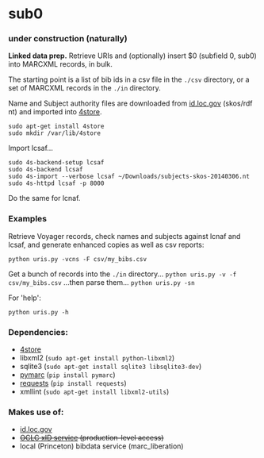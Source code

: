 # sub0

### under construction (naturally)

<b>Linked data prep.</b> Retrieve URIs and (optionally) insert $0 (subfield 0, sub0) into MARCXML records, in bulk.

The starting point is a list of bib ids in a csv file in the `./csv` directory, or a set of MARCXML records in the `./in` directory.

Name and Subject authority files are downloaded from [id.loc.gov](http://id.loc.gov/download/) (skos/rdf nt) and imported into [4store](http://4store.org/).
```
sudo apt-get install 4store
sudo mkdir /var/lib/4store
```
Import lcsaf...
```
sudo 4s-backend-setup lcsaf
sudo 4s-backend lcsaf
sudo 4s-import --verbose lcsaf ~/Downloads/subjects-skos-20140306.nt
sudo 4s-httpd lcsaf -p 8000
```
Do the same for lcnaf.

### Examples

Retrieve Voyager records, check names and subjects against lcnaf and lcsaf, and generate enhanced copies as well as csv reports: 

`python uris.py -vcns -F csv/my_bibs.csv`

Get a bunch of records into the `./in` directory...
`python uris.py -v -f csv/my_bibs.csv` 
...then parse them... 
`python uris.py -sn`

For 'help':

`python uris.py -h`

### Dependencies:
 * [4store](http://4store.org/)
 * libxml2 (`sudo apt-get install python-libxml2`)
 * sqlite3 (`sudo apt-get install sqlite3 libsqlite3-dev`)
 * [pymarc](https://github.com/edsu/pymarc) (`pip install pymarc`)
 * [requests](http://docs.python-requests.org/en/latest/index.html)
   (`pip install requests`)
 * xmllint (`sudo apt-get install libxml2-utils`)
   
### Makes use of:
 * [id.loc.gov](http://id.loc.gov/)
 * <strike>[OCLC xID service](https://www.oclc.org/developer/develop/web-services/xid-api.en.html) (production-level access)</strike>
 * local (Princeton) bibdata service (marc_liberation)
